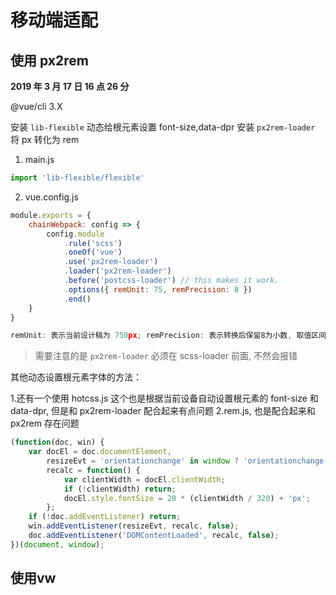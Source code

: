 # 移动端适配

## 使用 px2rem

**2019 年 3 月 17 日 16 点 26 分**

@vue/cli 3.X

安装 `lib-flexible` 动态给根元素设置 font-size,data-dpr
安装 `px2rem-loader` 将 px 转化为 rem

1. main.js

```js
import 'lib-flexible/flexible'
```


2. vue.config.js

```js
module.exports = {
    chainWebpack: config => {
        config.module
            .rule('scss')
            .oneOf('vue')
            .use('px2rem-loader')
            .loader('px2rem-loader')
            .before('postcss-loader') // this makes it work.
            .options({ remUnit: 75, remPrecision: 8 })
            .end()
    }
}

remUnit: 表示当前设计稿为 750px; remPrecision: 表示转换后保留8为小数, 取值区间[0, 100]
```

> 需要注意的是 `px2rem-loader` 必须在 scss-loader 前面, 不然会报错

其他动态设置根元素字体的方法：

1.还有一个使用 hotcss.js 这个也是根据当前设备自动设置根元素的 font-size 和 data-dpr, 但是和 px2rem-loader 配合起来有点问题
2.rem.js, 也是配合起来和 px2rem 存在问题

```js
(function(doc, win) {
    var docEl = doc.documentElement,
        resizeEvt = 'orientationchange' in window ? 'orientationchange' : 'resize',
        recalc = function() {
            var clientWidth = docEl.clientWidth;
            if (!clientWidth) return;
            docEl.style.fontSize = 20 * (clientWidth / 320) + 'px';
        };
    if (!doc.addEventListener) return;
    win.addEventListener(resizeEvt, recalc, false);
    doc.addEventListener('DOMContentLoaded', recalc, false);
})(document, window);
```

## 使用vw
